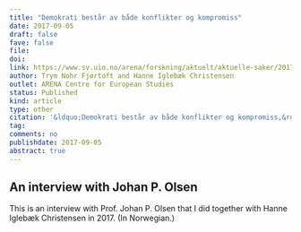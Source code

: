 ```yaml
---
title: "Demokrati består av både konflikter og kompromiss"
date: 2017-09-05
draft: false
fave: false
file: 
doi: 
link: https://www.sv.uio.no/arena/forskning/aktuelt/aktuelle-saker/2017/johan-p-olsen-democracy.html?fbclid=IwAR25Cr6DybwX-GZQnMTNWfV3he42zGGEqE4ut_7VNrjsOWi7p5nS-dJjrBU
author: Trym Nohr Fjørtoft and Hanne Iglebæk Christensen
outlet: ARENA Centre for European Studies
status: Published
kind: article
type: other
citation: '&ldquo;Demokrati består av både konflikter og kompromiss,&rdquo; <em>ARENA Centre for European Studies.</em>'
tag:
comments: no
publishdate: 2017-09-05
abstract: true
---
```


## An interview with Johan P. Olsen 

This is an interview with Prof. Johan P. Olsen that I did together with Hanne Iglebæk Christensen in 2017. (In Norwegian.)